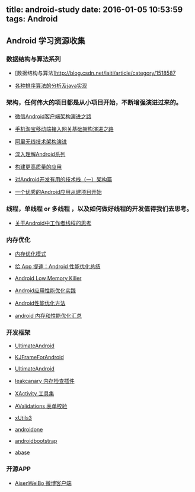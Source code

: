 title: android-study
date: 2016-01-05 10:53:59
tags: Android
---

Android 学习资源收集
---

### 数据结构与算法系列

* [数据结构与算法]http://blog.csdn.net/iaiti/article/category/1518587

* [各种排序算法的分析及java实现](http://www.cnblogs.com/liuling/p/2013-7-24-01.html)

### 架构，任何伟大的项目都是从小项目开始，不断增强演进过来的。

* [微信Android客户端架构演进之路](http://www.infoq.com/cn/articles/wechat-android-app-architecture) 

* [手机淘宝移动端接入网关基础架构演进之路](http://www.infoq.com/cn/articles/taobao-mobile-terminal-access-gateway-infrastructure)

* [阿里无线技术架构演进](http://www.infoq.com/cn/articles/alibaba-mobile-infrastructure)

* [深入理解Android系列](http://www.infoq.com/cn/android-in-depth)

* [构建更高质量的应用](http://chinagdg.org/2015/12/%E6%9E%84%E5%BB%BA%E6%9B%B4%E9%AB%98%E8%B4%A8%E9%87%8F%E7%9A%84%E5%BA%94%E7%94%A8/)

* [对Android开发有用的技术栈（一）架构篇](http://android.jobbole.com/82051)

* [一个优秀的Android应用从建项目开始](http://www.jianshu.com/p/d9e4ddd1c530)

### 线程，单线程 or 多线程 ，以及如何做好线程的开发值得我们去思考。

* [关于Android中工作者线程的思考](http://www.infoq.com/cn/articles/android-worker-thread)

### 内存优化

* [内存优化模式](http://tech.meituan.com/performance_tuning_pattern.html)

* [给 App 提速：Android 性能优化总结](http://android.jobbole.com/81944)

* [Android Low Memory Killer](http://www.cnblogs.com/angeldevil/archive/2013/05/21/3090872.html)

* [Android应用性能优化实践](http://www.tuicool.com/articles/F3E3yei)

* [Android性能优化方法](http://www.tuicool.com/articles/2euaQbU)

* [android 内存和性能优化汇总](http://www.tuicool.com/articles/VfyQZff)

### 开发框架

* [UltimateAndroid](https://github.com/apkdemo/UltimateAndroid#rd)

* [KJFrameForAndroid](https://github.com/kymjs/KJFrameForAndroid)

* [UltimateAndroid](https://github.com/cymcsg/UltimateAndroid)

* [leakcanary 内存检查插件](https://github.com/square/leakcanary)

* [XActivity 工具集](http://git.oschina.net/xcode_xiao/XActivity)

* [AValidations 表单校验](http://git.oschina.net/quanke/AValidations)

* [xUtils3](https://github.com/wyouflf/xUtils3)

* [androidone](https://github.com/devinhu/androidone)

* [androidbootstrap](http://www.androidbootstrap.com/)

* [abase](http://git.oschina.net/jayqqaa12/abase)

### 开源APP

* [AisenWeiBo 微博客户端](http://git.oschina.net/wang_dan/AisenWeiBo)

